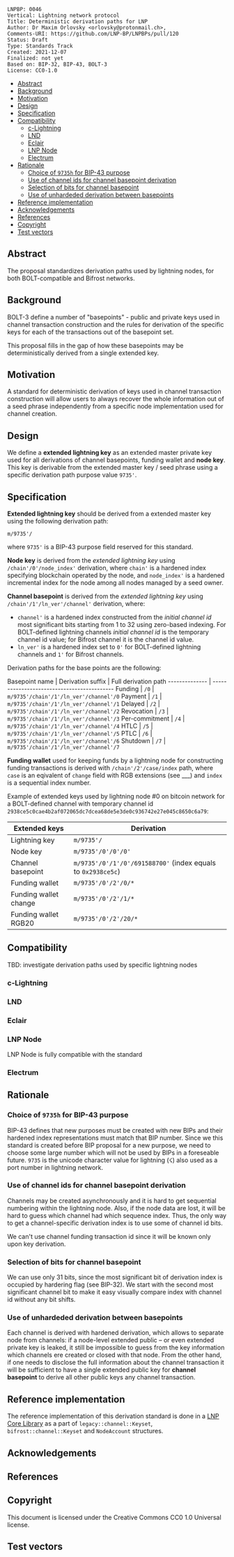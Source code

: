 ```
LNPBP: 0046
Vertical: Lightning network protocol
Title: Deterministic derivation paths for LNP
Author: Dr Maxim Orlovsky <orlovsky@protonmail.ch>,
Comments-URI: https://github.com/LNP-BP/LNPBPs/pull/120
Status: Draft
Type: Standards Track
Created: 2021-12-07
Finalized: not yet
Based on: BIP-32, BIP-43, BOLT-3
License: CC0-1.0
```

- [Abstract](#abstract)
- [Background](#background)
- [Motivation](#motivation)
- [Design](#design)
- [Specification](#specification)
- [Compatibility](#compatibility)
  - [c-Lightning](#c-lightning)
  - [LND](#lnd)
  - [Eclair](#eclair)
  - [LNP Node](#lnp-node)
  - [Electrum](#electrum)
- [Rationale](#rationale)
  - [Choice of `9735h` for BIP-43 purpose](#choice-of-9735h-for-bip-43-purpose)
  - [Use of channel ids for channel basepoint derivation](#use-of-channel-ids-for-channel-basepoint-derivation)
  - [Selection of bits for channel basepoint](#selection-of-bits-for-channel-basepoint)
  - [Use of unhardeded derivation between basepoints](#use-of-unhardeded-derivation-between-basepoints)
- [Reference implementation](#reference-implementation)
- [Acknowledgements](#acknowledgements)
- [References](#references)
- [Copyright](#copyright)
- [Test vectors](#test-vectors)


## Abstract

The proposal standardizes derivation paths used by lightning nodes, for both
BOLT-compatible and Bifrost networks.


## Background

BOLT-3 define a number of "basepoints" - public and private keys used
in channel transaction construction and the rules for derivation of the 
specific keys for each of the transactions out of the basepoint set.

This proposal fills in the gap of how these basepoints may be deterministically
derived from a single extended key.


## Motivation

A standard for deterministic derivation of keys used in channel transaction
construction will allow users to always recover the whole information out of a 
seed phrase independently from a specific node implementation used for channel 
creation.


## Design

We define a **extended lightning key** as an extended master private key used for
all derivations of channel basepoints, funding wallet and **node key**. This key is
derivable from the extended master key / seed phrase using a specific derivation
path purpose value `9735'`.


## Specification

**Extended lightning key** should be derived from a extended master key using 
the following derivation path:

`m/9735'/`

where `9735'` is a BIP-43 purpose field reserved for this standard.

**Node key** is derived from the *extended lightning key* using 
`/chain'/0'/node_index'` derivation, where `chain'` is a hardened index 
specifying blockchain operated by the node, and `node_index'` is a hardened
incremental index for the node among all nodes managed by a seed owner.

**Channel basepoint** is derived from the *extended lightning key* using
`/chain'/1'/ln_ver'/channel'` derivation, where:
- `channel'` is a hardened index constructed from the *initial channel id* 
  most significant bits starting from 1 to 32 using zero-based indexing. 
  For BOLT-defined lightning channels *initial channel id* is the temporary 
  channel id value; for Bifrost channel it is the channel id value.
- `ln_ver'` is a hardened index set to `0'` for BOLT-defined lightning channels
  and `1'` for Bifrost channels.

Derivation paths for the base points are the following:

Basepoint name | Derivation suffix | Full derivation path
-------------- | -------------------------------------------
Funding        | `/0`              | `m/9735'/chain'/1'/ln_ver'/channel'/0`
Payment        | `/1`              | `m/9735'/chain'/1'/ln_ver'/channel'/1`
Delayed        | `/2`              | `m/9735'/chain'/1'/ln_ver'/channel'/2`
Revocation     | `/3`              | `m/9735'/chain'/1'/ln_ver'/channel'/3`
Per-commitment | `/4`              | `m/9735'/chain'/1'/ln_ver'/channel'/4`
HTLC           | `/5`              | `m/9735'/chain'/1'/ln_ver'/channel'/5`
PTLC           | `/6`              | `m/9735'/chain'/1'/ln_ver'/channel'/6`
Shutdown       | `/7`              | `m/9735'/chain'/1'/ln_ver'/channel'/7`

**Funding wallet** used for keeping funds by a lightning node for 
constructing funding transactions is derived with 
`/chain'/2'/case/index` path, where `case` is an eqivalent of `change` field
with RGB extensions (see ___) and `index` is a sequential index number.

Example of extended keys used by lightning node #0 on bitcoin network
for a BOLT-defined channel with temporary channel id 
`2938ce5c0cae4b2af072065dc7dcea68de5e3de0c936742e27e045c8650c6a79`:

Extended keys            | Derivation
------------------------ | -----------
Lightning key            | `m/9735'/`
Node key                 | `m/9735'/0'/0'/0'`
Channel basepoint        | `m/9735'/0'/1'/0'/691588700'` (index equals to `0x2938ce5c`)
Funding wallet           | `m/9735'/0'/2'/0/*`
Funding wallet change    | `m/9735'/0'/2'/1/*`
Funding wallet RGB20     | `m/9735'/0'/2'/20/*`


## Compatibility

TBD: investigate derivation paths used by specific lightning nodes

### c-Lightning

### LND

### Eclair

### LNP Node

LNP Node is fully compatible with the standard

### Electrum


## Rationale

### Choice of `9735h` for BIP-43 purpose

BIP-43 defines that new purposes must be created with new BIPs and their 
hardened index representations must match that BIP number. Since we this
standard is created before BIP proposal for a new purpose, we need to
choose some large number which will not be used by BIPs in a foreseable
future. `9735` is the unicode character value for lightning (☇) also used
as a port number in lightning network.

### Use of channel ids for channel basepoint derivation

Channels may be created asynchronously and it is hard to get sequential
numbering within the lightning node. Also, if the node data are lost, it will 
be hard to guess which channel had which sequence index. Thus, the only way to
get a channel-specific derivation index is to use some of channel id bits.

We can't use channel funding transaction id since it will be known only upon
key derivation.

### Selection of bits for channel basepoint

We can use only 31 bits, since the most significant bit of derivation index is
occupied by hardering flag (see BIP-32). We start with the second most 
significant channel bit to make it easy visually compare index with channel id
without any bit shifts.

### Use of unhardeded derivation between basepoints

Each channel is derived with hardened derivation, which allows to separate
node from channels: if a node-level extended public – or even extended private
key is leaked, it still be impossible to guess from the key information which 
channels ere created or closed with that node. From the other hand, if one
needs to disclose the full information about the channel transaction it will
be sufficient to have a single extended public key for **channel basepoint**
to derive all other public keys any channel transaction.


## Reference implementation

The reference implementation of this derivation standard is done in a
[LNP Core Library](https://github.com/LNP-BP/lnp-core) as a part of
`legacy::channel::Keyset`, `bifrost::channel::Keyset` and `NodeAccount`
structures.


## Acknowledgements


## References


## Copyright

This document is licensed under the Creative Commons CC0 1.0 Universal license.


## Test vectors

